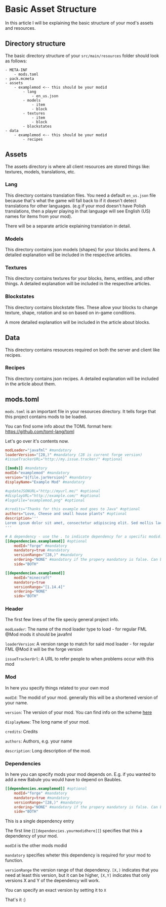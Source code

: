 # Basic Asset Structure

In this article I will be explaining the basic structure
of your mod's assets and resources.

## Directory structure

The basic directory structure of your `src/main/resources` folder should
look as follows:

```
- META-INF
    - mods.toml
- pack.mcmeta
- assets
    - examplemod <-- this should be your modid
        - lang
            - en_us.json
        - models
            - item
            - block
        - textures
            - item
            - block
        - blockstates
- data
    - examplemod <-- this should be your modid
        - recipes
```

## Assets
The assets directory is where all client resources are stored
things like: textures, models, translations, etc.

### Lang
This directory contains translation files. You need
a default `en_us.json` file because that's what the 
game will fall back to if it doesn't detect translations for other
languages. (e.g if your mod doesn't have Polish translations, then a player playing in that language will see English (US) names for items from your mod).

There will be a separate article explaining translation in detail.

### Models
This directory contains json models (shapes) for your blocks and items.
A detailed explanation will be included in the respective articles.

### Textures
This directory contains textures for your blocks, items, entities, and
other things.
A detailed explanation will be included in the respective articles.

### Blockstates
This directory contains blockstate files. These allow your blocks
to change texture, shape, rotation and so on based on in-game conditions.

A more detailed explanation will be included in the article about blocks.

## Data
This directory contains resources required on both the server and client
like recipes.

### Recipes
This directory contains json recipes.
A detailed explanation will be included in the article about them.

## mods.toml
`mods.toml` is an important file in your resources directory.
It tells forge that this project contains mods to be loaded.

You can find some info about the TOML format here: https://github.com/toml-lang/toml

Let's go over it's contents now.

```toml
modLoader="javafml" #mandatory
loaderVersion="[28,)" #mandatory (28 is current forge version)
#issueTrackerURL="http://my.issue.tracker/" #optional

[[mods]] #mandatory
modId="examplemod" #mandatory
version="${file.jarVersion}" #mandatory
displayName="Example Mod" #mandatory

#updateJSONURL="http://myurl.me/" #optional
#displayURL="http://example.com/" #optional
#logoFile="examplemod.png" #optional

#credits="Thanks for this example mod goes to Java" #optional
authors="Love, Cheese and small house plants" #optional
description='''
Lorem ipsum dolor sit amet, consectetur adipiscing elit. Sed mollis lacinia magna. Orci varius natoque penatibus et magnis dis parturient montes, nascetur ridiculus mus. Sed sagittis luctus odio eu tempus. Interdum et malesuada fames ac ante ipsum primis in faucibus. Pellentesque volutpat ligula eget lacus auctor sagittis. In hac habitasse platea dictumst. Nunc gravida elit vitae sem vehicula efficitur. Donec mattis ipsum et arcu lobortis, eleifend sagittis sem rutrum. Cras pharetra quam eget posuere fermentum. Sed id tincidunt justo. Lorem ipsum dolor sit amet, consectetur adipiscing elit.
'''

# A dependency - use the . to indicate dependency for a specific modid. Dependencies are optional.
[[dependencies.examplemod]] #optional
    modId="forge" #mandatory
    mandatory=true #mandatory
    versionRange="[28,)" #mandatory
    ordering="NONE" #mandatory if the propery mandatory is false. Can be NONE, BEFORE or AFTER
    side="BOTH"

[[dependencies.examplemod]]
    modId="minecraft"
    mandatory=true
    versionRange="[1.14.4]"
    ordering="NONE"
    side="BOTH"

```

### Header
The first few lines of the file speciy general project info.

`modLoader`: The name of the mod loader type to load - for regular FML @Mod mods it should be javafml

`loaderVersion`: A version range to match for said mod loader - for regular FML @Mod it will be the forge version

`issueTrackerUrl`: A URL to refer people to when problems occur with this mod

### Mod
In here you specify things related to your own mod

`modId`: The modid of your mod. generally this will be a shortened version of your name.

`version`: The version of your mod. You can find info on the scheme [here](https://semver.org/)

`displayName`: The long name of your mod.

`credits`: Credits

`authors`: Authors, e.g. your name

`description`: Long description of the mod.

### Dependencies
In here you can specify mods your mod depends on.
E.g. if you wanted to add a new Babule
you would have to depend on Baubles.

```toml
[[dependencies.examplemod]] #optional
    modId="forge" #mandatory
    mandatory=true #mandatory
    versionRange="[28,)" #mandatory
    ordering="NONE" #mandatory if the propery mandatory is false. Can be NONE, BEFORE or AFTER
    side="BOTH"
```

This is a single dependency entry

The first line (`[[dependencies.yourmodidhere]]`) specifies
that this a dependency of your mod.

`modId` is the other mods modid

`mandatory` specifies wheter this dependency is required
for your mod to function.

`versionRange` the version range of that dependency. 
`[X,)` indicates that you need at least this version, but it can be higher,
`[X,Y]` indicates that only versions X and Y of the dependency will work.

You can specify an exact version by setting it to `X`

That's it :)